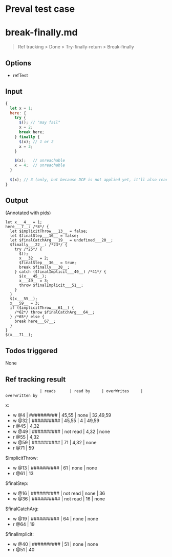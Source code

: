 # Preval test case

# break-finally.md

> Ref tracking > Done > Try-finally-return > Break-finally

## Options

- refTest

## Input

`````js filename=intro
{
  let x = 1;
  here: {
    try {
      $(); // "may fail"
      x = 2;
      break here;
    } finally {
      $(x); // 1 or 2
      x = 3;
    }

    $(x);   // unreachable
    x = 4;  // unreachable
  }
  
  $(x); // 3 (only, but because DCE is not applied yet, it'll also read 1)
}
`````


## Output

(Annotated with pids)

`````filename=intro
let x___4__ = 1;
here___7__: /*8*/ {
  let $implicitThrow___13__ = false;
  let $finalStep___16__ = false;
  let $finalCatchArg___19__ = undefined___20__;
  $finally___22__: /*23*/ {
    try /*25*/ {
      $();
      x___32__ = 2;
      $finalStep___36__ = true;
      break $finally___38__;
    } catch ($finalImplicit___40__) /*41*/ {
      $(x___45__);
      x___49__ = 3;
      throw $finalImplicit___51__;
    }
  }
  $(x___55__);
  x___59__ = 3;
  if ($implicitThrow___61__) {
    /*62*/ throw $finalCatchArg___64__;
  } /*65*/ else {
    break here___67__;
  }
}
$(x___71__);
`````


## Todos triggered


None


## Ref tracking result


                   | reads      | read by     | overWrites     | overwritten by
x:
  - w @4       | ########## | 45,55       | none           | 32,49,59
  - w @32      | ########## | 45,55       | 4              | 49,59
  - r @45      | 4,32
  - w @49      | ########## | not read    | 4,32           | none
  - r @55      | 4,32
  - w @59      | ########## | 71          | 4,32           | none
  - r @71      | 59

$implicitThrow:
  - w @13          | ########## | 61          | none           | none
  - r @61          | 13

$finalStep:
  - w @16          | ########## | not read    | none           | 36
  - w @36          | ########## | not read    | 16             | none

$finalCatchArg:
  - w @19          | ########## | 64          | none           | none
  - r @64          | 19

$finalImplicit:
  - w @40          | ########## | 51          | none           | none
  - r @51          | 40
